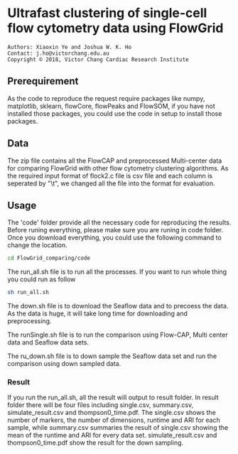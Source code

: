 # Ultrafast clustering of single-cell flow cytometry data using FlowGrid
    Authors: Xiaoxin Ye and Joshua W. K. Ho
    Contact: j.ho@victorchang.edu.au
    Copyright © 2018, Victor Chang Cardiac Research Institute
## Prerequirement
As the code to reproduce the request require packages like numpy, matplotlib, sklearn, flowCore, flowPeaks and FlowSOM, if you have not installed those packages, you could use the code in setup to install those packages.

## Data
The zip file contains all the FlowCAP and preprocessed Multi-center data for comparing FlowGrid with other flow cytometry clustering algorithms. As the required input format of flock2.c file is csv file and each column is seperated by "\t", we changed all the file into the format for evaluation.

## Usage
The 'code' folder provide all the necessary code for reproducing the results. Before runing everything, please make sure you are runing in code folder. Once you download everything, you could use the following command to change the location.
``` Bash
cd FlowGrid_comparing/code
```
The run_all.sh file is to run all the processes. If you want to run whole thing you could run as follow
``` Bash
sh run_all.sh
```

The down.sh file is to download the Seaflow data and to precoess the data. As the data is huge, it will take long time for downloading and preprocessing.

The runSingle.sh file is to run the comparison using Flow-CAP, Multi center data and Seaflow data sets.

The ru_down.sh file is to down sample the Seaflow data set and run the comparison using down sampled data.
### Result
If you run the run_all.sh, all the result will output to result folder. In result folder there will be four files including single.csv, summary.csv, simulate_result.csv and thompson0_time.pdf. The single.csv shows the number of markers, the number of dimensions, runtime and ARI for each sample, while summary.csv summaries the result of single.csv showing the mean of the runtime and ARI for every data set. simulate_result.csv and thompson0_time.pdf show the result for the down sampling.
